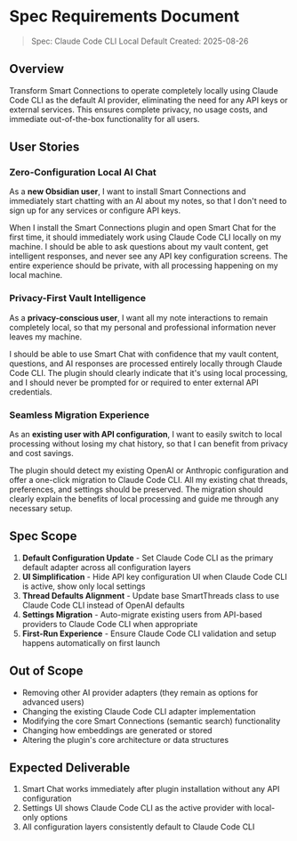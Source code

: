 # Spec Requirements Document

> Spec: Claude Code CLI Local Default
> Created: 2025-08-26

## Overview

Transform Smart Connections to operate completely locally using Claude Code CLI as the default AI provider, eliminating the need for any API keys or external services. This ensures complete privacy, no usage costs, and immediate out-of-the-box functionality for all users.

## User Stories

### Zero-Configuration Local AI Chat

As a **new Obsidian user**, I want to install Smart Connections and immediately start chatting with an AI about my notes, so that I don't need to sign up for any services or configure API keys.

When I install the Smart Connections plugin and open Smart Chat for the first time, it should immediately work using Claude Code CLI locally on my machine. I should be able to ask questions about my vault content, get intelligent responses, and never see any API key configuration screens. The entire experience should be private, with all processing happening on my local machine.

### Privacy-First Vault Intelligence  

As a **privacy-conscious user**, I want all my note interactions to remain completely local, so that my personal and professional information never leaves my machine.

I should be able to use Smart Chat with confidence that my vault content, questions, and AI responses are processed entirely locally through Claude Code CLI. The plugin should clearly indicate that it's using local processing, and I should never be prompted for or required to enter external API credentials.

### Seamless Migration Experience

As an **existing user with API configuration**, I want to easily switch to local processing without losing my chat history, so that I can benefit from privacy and cost savings.

The plugin should detect my existing OpenAI or Anthropic configuration and offer a one-click migration to Claude Code CLI. All my existing chat threads, preferences, and settings should be preserved. The migration should clearly explain the benefits of local processing and guide me through any necessary setup.

## Spec Scope

1. **Default Configuration Update** - Set Claude Code CLI as the primary default adapter across all configuration layers
2. **UI Simplification** - Hide API key configuration UI when Claude Code CLI is active, show only local settings
3. **Thread Defaults Alignment** - Update base SmartThreads class to use Claude Code CLI instead of OpenAI defaults
4. **Settings Migration** - Auto-migrate existing users from API-based providers to Claude Code CLI when appropriate
5. **First-Run Experience** - Ensure Claude Code CLI validation and setup happens automatically on first launch

## Out of Scope

- Removing other AI provider adapters (they remain as options for advanced users)
- Changing the existing Claude Code CLI adapter implementation
- Modifying the core Smart Connections (semantic search) functionality
- Changing how embeddings are generated or stored
- Altering the plugin's core architecture or data structures

## Expected Deliverable

1. Smart Chat works immediately after plugin installation without any API configuration
2. Settings UI shows Claude Code CLI as the active provider with local-only options
3. All configuration layers consistently default to Claude Code CLI